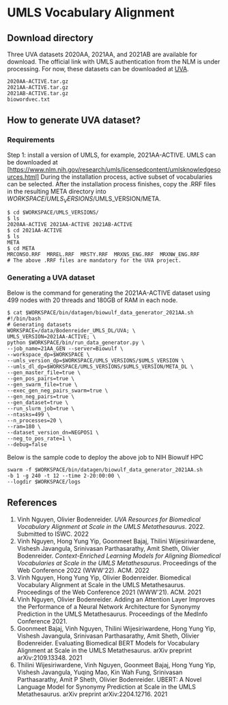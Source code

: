 # UMLS Vocabulary Alignment

## Download directory
Three UVA datasets 2020AA, 2021AA, and 2021AB are available for download.
The official link with UMLS authentication from the NLM is under processing. For now, these datasets can be downloaded at [UVA](https://drive.google.com/drive/folders/1P72Q2FNo4MKEgIBVv2lGQinJzwHF2cuG?usp=sharing).

```
2020AA-ACTIVE.tar.gz
2021AA-ACTIVE.tar.gz
2021AB-ACTIVE.tar.gz
biowordvec.txt
```

## How to generate UVA dataset?

### Requirements
Step 1: install a version of UMLS, for example, 2021AA-ACTIVE. UMLS can be downloaded at [https://www.nlm.nih.gov/research/umls/licensedcontent/umlsknowledgesources.html]
During the installation process, active subset of vocabularies can be selected.
After the installation process finishes, copy the .RRF files in the resulting META directory into $WORKSPACE/UMLS_VERSIONS/$UMLS_VERSION/META.

```
$ cd $WORKSPACE/UMLS_VERSIONS/
$ ls
2020AA-ACTIVE 2021AA-ACTIVE 2021AB-ACTIVE
$ cd 2021AA-ACTIVE
$ ls
META
$ cd META
MRCONSO.RRF  MRREL.RRF  MRSTY.RRF  MRXNS_ENG.RRF  MRXNW_ENG.RRF
# The above .RRF files are mandatory for the UVA project.
```
###  Generating a UVA dataset
Below is the command for generating the 2021AA-ACTIVE dataset using 499 nodes with 20 threads and 180GB of RAM in each node.

```
$ cat $WORKSPACE/bin/datagen/biowulf_data_generator_2021AA.sh
#!/bin/bash
# Generating datasets
WORKSPACE=/data/Bodenreider_UMLS_DL/UVA; \
UMLS_VERSION=2021AA-ACTIVE; \
python $WORKSPACE/bin/run_data_generator.py \
--job_name=21AA_GEN --server=Biowulf \
--workspace_dp=$WORKSPACE \
--umls_version_dp=$WORKSPACE/UMLS_VERSIONS/$UMLS_VERSION \
--umls_dl_dp=$WORKSPACE/UMLS_VERSIONS/$UMLS_VERSION/META_DL \
--gen_master_file=true \
--gen_pos_pairs=true \
--gen_swarm_file=true \
--exec_gen_neg_pairs_swarm=true \
--gen_neg_pairs=true \
--gen_dataset=true \
--run_slurm_job=true \
--ntasks=499 \
--n_processes=20 \
--ram=180 \
--dataset_version_dn=NEGPOS1 \
--neg_to_pos_rate=1 \
--debug=false
```
Below is the sample code to deploy the above job to NIH Biowulf HPC
```
swarm -f $WORKSPACE/bin/datagen/biowulf_data_generator_2021AA.sh 
-b 1 -g 240 -t 12 --time 2-20:00:00 \
--logdir $WORKSPACE/logs
```

## References
1. Vinh Nguyen, Olivier Bodenreider. _UVA Resources for Biomedical Vocabulary Alignment at Scale in the UMLS Metathesaurus_. 2022. Submitted to ISWC. 2022
2. Vinh Nguyen, Hong Yung Yip, Goonmeet Bajaj, Thilini Wijesiriwardene, Vishesh Javangula, Srinivasan Parthasarathy, Amit Sheth, Olivier Bodenreider. _Context-Enriched Learning Models for Aligning Biomedical Vocabularies at Scale in the UMLS Metathesaurus_. Proceedings of the Web Conference 2022 (WWW'22). ACM. 2022
3. Vinh Nguyen, Hong Yung Yip, Olivier Bodenreider. Biomedical Vocabulary Alignment at Scale in the UMLS Metathesaurus. Proceedings of the Web Conference 2021 (WWW'21). ACM. 2021
4. Vinh Nguyen, Olivier Bodenreider. Adding an Attention Layer Improves the Performance of a Neural Network Architecture for Synonymy Prediction in the UMLS Metathesaurus. Proceedings of the MedInfo Conference 2021.
5. Goonmeet Bajaj, Vinh Nguyen, Thilini Wijesiriwardene, Hong Yung Yip, Vishesh Javangula, Srinivasan Parthasarathy, Amit Sheth, Olivier Bodenreider. Evaluating Biomedical BERT Models for Vocabulary Alignment at Scale in the UMLS Metathesaurus. arXiv preprint arXiv:2109.13348. 2021
6. Thilini Wijesiriwardene, Vinh Nguyen, Goonmeet Bajaj, Hong Yung Yip, Vishesh Javangula, Yuqing Mao, Kin Wah Fung, Srinivasan Parthasarathy, Amit P Sheth, Olivier Bodenreider. UBERT: A Novel Language Model for Synonymy Prediction at Scale in the UMLS Metathesaurus. arXiv preprint arXiv:2204.12716. 2021


